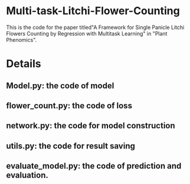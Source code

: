 # Multi-task-Litchi-Flower-Counting
This is the code for the paper titled"A Framework for Single Panicle Litchi Flowers Counting by Regression with Multitask Learning" in "Plant Phenomics".

# Details
## Model.py: the code of model 
## flower_count.py: the code of loss
## network.py: the code for model construction
## utils.py: the code for result saving
## evaluate_model.py: the code of prediction and evaluation.
  
